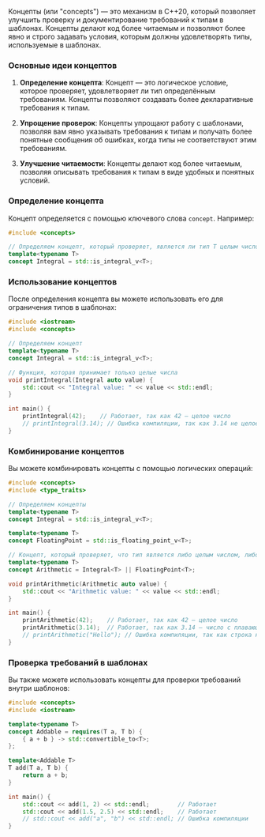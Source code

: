 Концепты (или "concepts") — это механизм в C++20, который позволяет улучшить проверку и документирование требований к типам в шаблонах. Концепты делают код более читаемым и позволяют более явно и строго задавать условия, которым должны удовлетворять типы, используемые в шаблонах.

### Основные идеи концептов

1. **Определение концепта**: Концепт — это логическое условие, которое проверяет, удовлетворяет ли тип определённым требованиям. Концепты позволяют создавать более декларативные требования к типам.
    
2. **Упрощение проверок**: Концепты упрощают работу с шаблонами, позволяя вам явно указывать требования к типам и получать более понятные сообщения об ошибках, когда типы не соответствуют этим требованиям.
    
3. **Улучшение читаемости**: Концепты делают код более читаемым, позволяя описывать требования к типам в виде удобных и понятных условий.
    

### Определение концепта

Концепт определяется с помощью ключевого слова `concept`. Например:

```cpp
#include <concepts>

// Определяем концепт, который проверяет, является ли тип T целым числом
template<typename T>
concept Integral = std::is_integral_v<T>;
```

### Использование концептов

После определения концепта вы можете использовать его для ограничения типов в шаблонах:

```cpp
#include <iostream>
#include <concepts>

// Определяем концепт
template<typename T>
concept Integral = std::is_integral_v<T>;

// Функция, которая принимает только целые числа
void printIntegral(Integral auto value) {
    std::cout << "Integral value: " << value << std::endl;
}

int main() {
    printIntegral(42);    // Работает, так как 42 — целое число
    // printIntegral(3.14); // Ошибка компиляции, так как 3.14 не целое число
}
```

### Комбинирование концептов

Вы можете комбинировать концепты с помощью логических операций:

```cpp
#include <concepts>
#include <type_traits>

// Определяем концепты
template<typename T>
concept Integral = std::is_integral_v<T>;

template<typename T>
concept FloatingPoint = std::is_floating_point_v<T>;

// Концепт, который проверяет, что тип является либо целым числом, либо числом с плавающей точкой
template<typename T>
concept Arithmetic = Integral<T> || FloatingPoint<T>;

void printArithmetic(Arithmetic auto value) {
    std::cout << "Arithmetic value: " << value << std::endl;
}

int main() {
    printArithmetic(42);    // Работает, так как 42 — целое число
    printArithmetic(3.14);  // Работает, так как 3.14 — число с плавающей точкой
    // printArithmetic("Hello"); // Ошибка компиляции, так как строка не является арифметическим типом
}
```

### Проверка требований в шаблонах

Вы также можете использовать концепты для проверки требований внутри шаблонов:

```cpp
#include <concepts>
#include <iostream>

template<typename T>
concept Addable = requires(T a, T b) {
    { a + b } -> std::convertible_to<T>;
};

template<Addable T>
T add(T a, T b) {
    return a + b;
}

int main() {
    std::cout << add(1, 2) << std::endl;        // Работает
    std::cout << add(1.5, 2.5) << std::endl;    // Работает
    // std::cout << add("a", "b") << std::endl; // Ошибка компиляции
}
```
